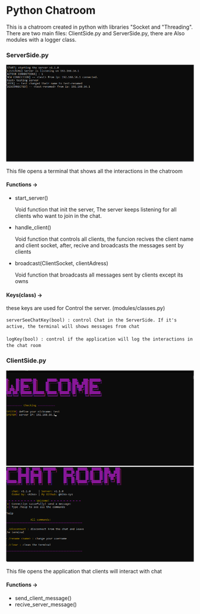 # Python Chatroom
<p>This is a chatroom created in python with libraries "Socket and "Threading". There are two main files: ClientSide.py and ServerSide.py, there are Also modules with a logger class.</p>

### ServerSide.py
<img width="700" src="https://github.com/Aiko-sys/python-chatroom/blob/main/preview/ServerSide.png" alt="...">

<p>This file opens a terminal that shows all the interactions in the chatroom</p>

#### Functions ->
<ul>
  <li>start_server()
    <p>Void function that init the server, The server keeps listening for all clients who want to join in the chat.</p>
  </li>
  <li>
    handle_client()
    <p>Void function that controls all clients, the funcion recives the client name and client socket, after, recive and broadcasts the messages sent by clients</p>
  </li>
  <li>
    broadcast(ClientSocket, clientAdress)
    <p>Void function that broadcasts all messages sent by clients except its owns</p>
  </li>
</ul>

#### Keys(class) ->
<p>these keys are used for Control the server. (modules/classes.py)</p>
<code>serverSeeChatKey(bool) : control Chat in the ServerSide. If it's active, the terminal will shows messages from chat<br>
logKey(bool) : control if the application will log the interactions in the chat room</code>

### ClientSide.py

<img width="700" src="https://github.com/Aiko-sys/python-chatroom/blob/main/preview/ClientSideWelcome.png" alt="...">
<img width="700" src="https://github.com/Aiko-sys/python-chatroom/blob/main/preview/ClientSideChat.png" alt="...">

<p>This file opens the application that clients will interact with chat</p>

#### Functions ->
<ul>
  <li>send_client_message()
  </li>
  <li>
    recive_server_message()
  
  </li>
</ul>
